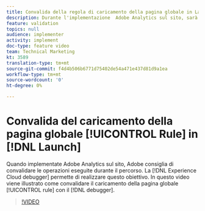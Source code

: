 ```yaml
---
title: Convalida della regola di caricamento della pagina globale in Launch
description: Durante l'implementazione  Adobe Analytics sul sito, sarà necessario essere in grado di convalidare le operazioni eseguite durante il percorso. Il debugger  Experience Cloud al salvataggio! Questo video mostra come convalidare la regola di caricamento pagina globale con il debugger.
feature: validation
topics: null
audience: implementer
activity: implement
doc-type: feature video
team: Technical Marketing
kt: 3589
translation-type: tm+mt
source-git-commit: f4d4b506b6771d75402de54a471e437d81d9a1ea
workflow-type: tm+mt
source-wordcount: '0'
ht-degree: 0%

---
```



# Convalida del caricamento della pagina globale [!UICONTROL Rule] in [!DNL Launch]

Quando implementate  Adobe Analytics sul sito,  Adobe consiglia di convalidare le operazioni eseguite durante il percorso. La [!DNL Experience Cloud debugger] permette di realizzare questo obiettivo. In questo video viene illustrato come convalidare il caricamento della pagina globale [!UICONTROL rule] con il [!DNL debugger].

>[!VIDEO](https://video.tv.adobe.com/v/28776/?quality=12)
